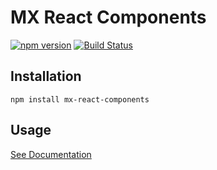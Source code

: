 # MX React Components
[![npm version](https://badge.fury.io/js/mx-react-components.svg)](http://badge.fury.io/js/mx-react-components) [![Build Status](https://travis-ci.org/mxenabled/mx-react-components.svg?branch=master)](https://travis-ci.org/mxenabled/mx-react-components)

## Installation
```
npm install mx-react-components
```

## Usage
[See Documentation](http://mxenabled.github.io/mx-react-components/)
